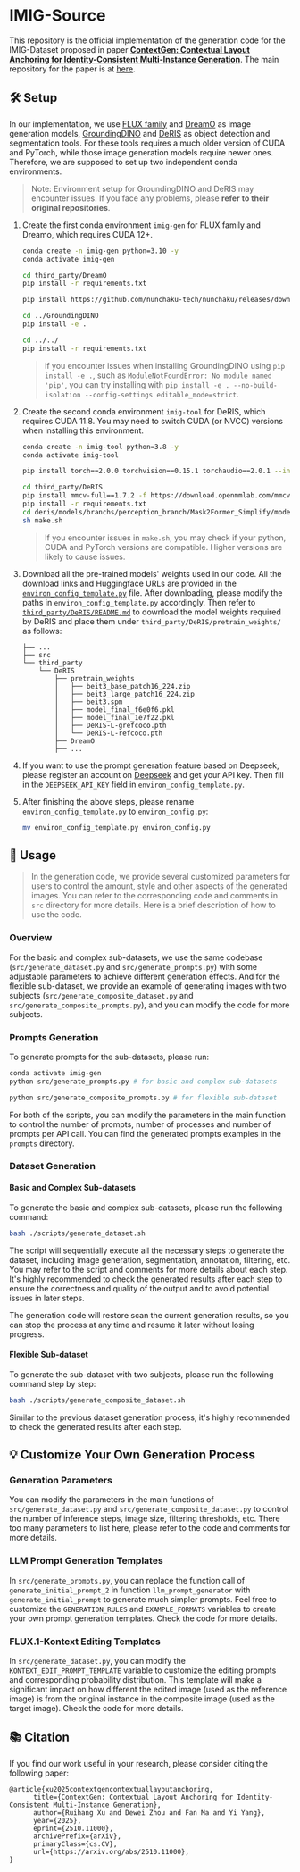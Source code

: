 # IMIG-Source

This repository is the official implementation of the generation code for the IMIG-Dataset proposed in paper [**ContextGen: Contextual Layout Anchoring for Identity-Consistent Multi-Instance Generation**](https://arxiv.org/abs/2510.11000). The main repository for the paper is at [here](https://github.com/nenhang/ContextGen).

## 🛠️ Setup

In our implementation, we use [FLUX family](https://github.com/black-forest-labs/flux) and [DreamO](https://github.com/bytedance/DreamO) as image generation models, [GroundingDINO](https://github.com/IDEA-Research/GroundingDINO) and [DeRIS](https://github.com/Dmmm1997/DeRIS) as object detection and segmentation tools. For these tools requires a much older version of CUDA and PyTorch, while those image generation models require newer ones. Therefore, we are supposed to set up two independent conda environments.

> Note: Environment setup for GroundingDINO and DeRIS may encounter issues. If you face any problems, please **refer to their original repositories**.

1. Create the first conda environment `imig-gen` for FLUX family and Dreamo, which requires CUDA 12+.

    ```bash
    conda create -n imig-gen python=3.10 -y
    conda activate imig-gen

    cd third_party/DreamO
    pip install -r requirements.txt

    pip install https://github.com/nunchaku-tech/nunchaku/releases/download/v0.3.2/nunchaku-0.3.2+torch2.6-cp310-cp310-linux_x86_64.whl

    cd ../GroundingDINO
    pip install -e .

    cd ../../
    pip install -r requirements.txt
    ```

    > if you encounter issues when installing GroundingDINO using `pip install -e .`, such as `ModuleNotFoundError: No module named 'pip'`, you can try installing with `pip install -e . --no-build-isolation --config-settings editable_mode=strict`.

2. Create the second conda environment `imig-tool` for DeRIS, which requires CUDA 11.8. You may need to switch CUDA (or NVCC) versions when installing this environment.

    ```bash
    conda create -n imig-tool python=3.8 -y
    conda activate imig-tool

    pip install torch==2.0.0 torchvision==0.15.1 torchaudio==2.0.1 --index-url https://download.pytorch.org/whl/cu118

    cd third_party/DeRIS
    pip install mmcv-full==1.7.2 -f https://download.openmmlab.com/mmcv/dist/cu118/torch2.0/index.html
    pip install -r requirements.txt
    cd deris/models/branchs/perception_branch/Mask2Former_Simplify/modeling/pixel_decoder/ops
    sh make.sh
    ```

    > If you encounter issues in `make.sh`, you may check if your python, CUDA and PyTorch versions are compatible. Higher versions are likely to cause issues.

3. Download all the pre-trained models' weights used in our code. All the download links and Huggingface URLs are provided in the [`environ_config_template.py`](./environ_config_template.py) file. After downloading, please modify the paths in `environ_config_template.py` accordingly. Then refer to [`third_party/DeRIS/README.md`](./third_party/DeRIS/README.md) to download the model weights required by DeRIS and place them under `third_party/DeRIS/pretrain_weights/` as follows:

    ```
    ├── ...
    ├── src
    └── third_party
        └── DeRIS
            ├── pretrain_weights
            │   ├── beit3_base_patch16_224.zip
            │   ├── beit3_large_patch16_224.zip
            │   ├── beit3.spm
            │   ├── model_final_f6e0f6.pkl
            │   ├── model_final_1e7f22.pkl
            │   ├── DeRIS-L-grefcoco.pth
            │   └── DeRIS-L-refcoco.pth
            ├── DreamO
            ├── ...
    ```

4. If you want to use the prompt generation feature based on Deepseek, please register an account on [Deepseek](https://deepseek.ai/) and get your API key. Then fill in the `DEEPSEEK_API_KEY` field in `environ_config_template.py`.

5. After finishing the above steps, please rename `environ_config_template.py` to `environ_config.py`:

    ```bash
    mv environ_config_template.py environ_config.py
    ```

## 🚀 Usage

> In the generation code, we provide several customized parameters for users to control the amount, style and other aspects of the generated images. You can refer to the corresponding code and comments in `src` directory for more details. Here is a brief description of how to use the code.

### Overview

For the basic and complex sub-datasets, we use the same codebase (`src/generate_dataset.py` and `src/generate_prompts.py`) with some adjustable parameters to achieve different generation effects. And for the flexible sub-dataset, we provide an example of generating images with two subjects (`src/generate_composite_dataset.py` and `src/generate_composite_prompts.py`), and you can modify the code for more subjects.

### Prompts Generation

To generate prompts for the sub-datasets, please run:

```bash
conda activate imig-gen
python src/generate_prompts.py # for basic and complex sub-datasets

python src/generate_composite_prompts.py # for flexible sub-dataset
```

For both of the scripts, you can modify the parameters in the main function to control the number of prompts, number of processes and number of prompts per API call. You can find the generated prompts examples in the `prompts` directory.

### Dataset Generation

#### Basic and Complex Sub-datasets

To generate the basic and complex sub-datasets, please run the following command:

```bash
bash ./scripts/generate_dataset.sh
```

The script will sequentially execute all the necessary steps to generate the dataset, including image generation, segmentation, annotation, filtering, etc. You may refer to the script and comments for more details about each step. It's highly recommended to check the generated results after each step to ensure the correctness and quality of the output and to avoid potential issues in later steps.

The generation code will restore scan the current generation results, so you can stop the process at any time and resume it later without losing progress.

#### Flexible Sub-dataset

To generate the sub-dataset with two subjects, please run the following command step by step:

```bash
bash ./scripts/generate_composite_dataset.sh
```

Similar to the previous dataset generation process, it's highly recommended to check the generated results after each step.

## 💡 Customize Your Own Generation Process

### Generation Parameters

You can modify the parameters in the main functions of `src/generate_dataset.py` and `src/generate_composite_dataset.py` to control the number of inference steps, image size, filtering thresholds, etc. There too many parameters to list here, please refer to the code and comments for more details.

### LLM Prompt Generation Templates

In `src/generate_prompts.py`, you can replace the function call of `generate_initial_prompt_2` in function `llm_prompt_generator` with `generate_initial_prompt` to generate much simpler prompts. Feel free to customize the `GENERATION_RULES` and `EXAMPLE_FORMATS` variables to create your own prompt generation templates. Check the code for more details.

### FLUX.1-Kontext Editing Templates

In `src/generate_dataset.py`, you can modify the `KONTEXT_EDIT_PROMPT_TEMPLATE` variable to customize the editing prompts and corresponding probability distribution. This template will make a significant impact on how different the edited image (used as the reference image) is from the original instance in the composite image (used as the target image). Check the code for more details.

## 📚 Citation

If you find our work useful in your research, please consider citing the following paper:

```
@article{xu2025contextgencontextuallayoutanchoring,
      title={ContextGen: Contextual Layout Anchoring for Identity-Consistent Multi-Instance Generation},
      author={Ruihang Xu and Dewei Zhou and Fan Ma and Yi Yang},
      year={2025},
      eprint={2510.11000},
      archivePrefix={arXiv},
      primaryClass={cs.CV},
      url={https://arxiv.org/abs/2510.11000},
}
```
